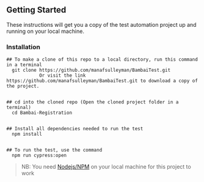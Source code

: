 ## Getting Started

These instructions will get you a copy of the test automation project up and running on your local machine.

### Installation

```
## To make a clone of this repo to a local directory, run this command in a terminal
  git clone https://github.com/manafsulleyman/BambaiTest.git
            Or visit the link
https://github.com/manafsulleyman/BambaiTest.git to download a copy of the project.


## cd into the cloned repo (Open the cloned project folder in a terminal)
  cd Bambai-Registration


## Install all dependencies needed to run the test
  npm install


## To run the test, use the command
  npm run cypress:open
```

> NB: You need [Nodejs/NPM](https://nodejs.org/en/) on your local machine for this project to work
